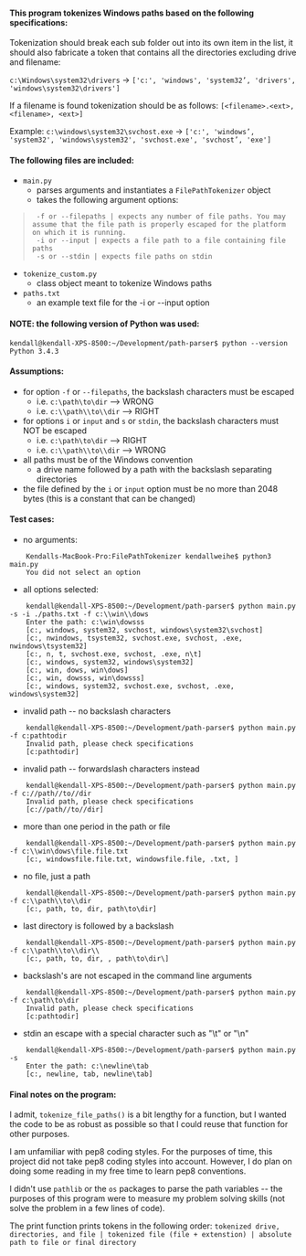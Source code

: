 #### This program tokenizes Windows paths based on the following specifications:

Tokenization should break each sub folder out into its own item in the list, it should also fabricate a token that contains all the directories excluding drive and filename:

`c:\Windows\system32\drivers` -> `['c:', 'windows', 'system32’, 'drivers', 'windows\system32\drivers']`

If a filename is found tokenization should be as follows:
`[<filename>.<ext>, <filename>, <ext>]`

Example:
`c:\windows\system32\svchost.exe` -> `['c:', 'windows’, 'system32', 'windows\system32', 'svchost.exe', 'svchost’, 'exe']`

#### The following files are included:
  - `main.py`
    - parses arguments and instantiates a `FilePathTokenizer` object
    - takes the following argument options:
>      -f or --filepaths | expects any number of file paths. You may assume that the file path is properly escaped for the platform on which it is running.
>      -i or --input | expects a file path to a file containing file paths
>      -s or --stdin | expects file paths on stdin
  - `tokenize_custom.py`
    - class object meant to tokenize Windows paths
  - `paths.txt`
    - an example text file for the -i or --input option

#### NOTE: the following version of Python was used:
```
kendall@kendall-XPS-8500:~/Development/path-parser$ python --version
Python 3.4.3
```

#### Assumptions:
  - for option `-f` or `--filepaths`, the backslash characters must be escaped
    - i.e. `c:\path\to\dir` --> WRONG
    - i.e. `c:\\path\\to\\dir` --> RIGHT
  - for options `i` or `input` and `s` or `stdin`, the backslash characters must NOT be escaped
    - i.e. `c:\path\to\dir` --> RIGHT
    - i.e. `c:\\path\\to\\dir` --> WRONG
  - all paths must be of the Windows convention
    - a drive name followed by a path with the backslash separating directories
  - the file defined by the `i` or `input` option must be no more than 2048 bytes (this is a constant that can be changed)

#### Test cases:
  - no arguments:
```
    Kendalls-MacBook-Pro:FilePathTokenizer kendallweihe$ python3 main.py
    You did not select an option
```
  - all options selected:
```
    kendall@kendall-XPS-8500:~/Development/path-parser$ python main.py -s -i ./paths.txt -f c:\\win\\dows
    Enter the path: c:\win\dowsss
    [c:, windows, system32, svchost, windows\system32\svchost]
    [c:, nwindows, tsystem32, svchost.exe, svchost, .exe, nwindows\tsystem32]
    [c:, n, t, svchost.exe, svchost, .exe, n\t]
    [c:, windows, system32, windows\system32]
    [c:, win, dows, win\dows]
    [c:, win, dowsss, win\dowsss]
    [c:, windows, system32, svchost.exe, svchost, .exe, windows\system32]
```
  - invalid path -- no backslash characters
```
    kendall@kendall-XPS-8500:~/Development/path-parser$ python main.py -f c:pathtodir
    Invalid path, please check specifications
    [c:pathtodir]
```  
  - invalid path -- forwardslash characters instead
```
    kendall@kendall-XPS-8500:~/Development/path-parser$ python main.py -f c://path//to//dir
    Invalid path, please check specifications
    [c://path//to//dir]
```
  - more than one period in the path or file
```
    kendall@kendall-XPS-8500:~/Development/path-parser$ python main.py -f c:\\win\dows\file.file.txt
    [c:, windowsfile.file.txt, windowsfile.file, .txt, ]
```
  - no file, just a path
```
    kendall@kendall-XPS-8500:~/Development/path-parser$ python main.py -f c:\\path\\to\\dir
    [c:, path, to, dir, path\to\dir]
```
  - last directory is followed by a backslash
```
    kendall@kendall-XPS-8500:~/Development/path-parser$ python main.py -f c:\\path\\to\\dir\\
    [c:, path, to, dir, , path\to\dir\]
```
  - backslash's are not escaped in the command line arguments
```
    kendall@kendall-XPS-8500:~/Development/path-parser$ python main.py -f c:\path\to\dir
    Invalid path, please check specifications
    [c:pathtodir]
```
  - stdin an escape with a special character such as "\t" or "\n"
```
    kendall@kendall-XPS-8500:~/Development/path-parser$ python main.py -s
    Enter the path: c:\newline\tab
    [c:, newline, tab, newline\tab]
```

#### Final notes on the program:

I admit, `tokenize_file_paths()` is a bit lengthy for a function, but I wanted the code to be as robust as possible so that I could reuse that function for other purposes.

I am unfamiliar with pep8 coding styles. For the purposes of time, this project did not take pep8 coding styles into account. However, I do plan on doing some reading in my free time to learn pep8 conventions.

I didn't use `pathlib` or the `os` packages to parse the path variables -- the purposes of this program were to measure my problem solving skills (not solve the problem in a few lines of code).

The print function prints tokens in the following order: `tokenized drive, directories, and file | tokenized file (file + extenstion) | absolute path to file or final directory`
